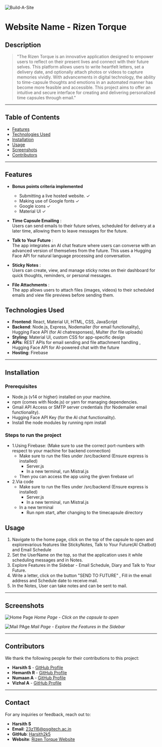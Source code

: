 ![Build-A-Site](https://i.imgur.com/nZPQ9If.png)

# Website Name - Rizen Torque

## Description
> "The Rizen Torque is an innovative application designed to empower users to reflect on their present lives and connect with their future selves. This platform allows users to write heartfelt letters, set a delivery date, and optionally attach photos or videos to capture memories vividly. With advancements in digital technology, the ability to time-capsule thoughts and emotions in an automated manner has become more feasible and accessible. This project aims to offer an intuitive and secure interface for creating and delivering personalized time capsules through email."

---

## Table of Contents

- [Features](#features)
- [Technologies Used](#technologies-used)
- [Installation](#installation)
- [Usage](#usage)
- [Screenshots](#screenshots)
- [Contributors](#contributors)

---

## Features
- **Bonus points criteria implemented**
  - Submitting a live hosted website. ✓
  - Making use of Google fonts ✓
  - Google icons ✓
  - Material UI ✓

- **Time Capsule Emailing** : <br>
    Users can send emails to their future selves, scheduled for delivery at a later time,
    allowing them to leave messages for the future.
- **Talk to Your Future** : <br>
    The app integrates an AI chat feature where users can converse with an advanced
    version of themselves from the future. This uses a Hugging Face API for natural language processing and conversation.
- **Sticky Notes** : <br>
    Users can create, view, and manage sticky notes on their dashboard for quick
    thoughts, reminders, or personal messages.
- **File Attachments** : <br>
    The app allows users to attach files (images, videos) to their scheduled emails and
    view file previews before sending them.

## Technologies Used

- **Frontend**: React, Material UI, HTML, CSS, JavaScript
- **Backend**: Node.js, Express, Nodemailer (for email functionality), Hugging Face API (for AI chatresponses), Multer (for file uploads)
- **Styling**: Material UI, custom CSS for app-specific design
- **APIs**: REST APIs for email sending and file attachment handling , Hugging Face API for AI-powered chat with the future
- **Hosting**: Firebase

---

## Installation

### Prerequisites
- Node.js (v14 or higher) installed on your machine.
- npm (comes with Node.js) or yarn for managing dependencies.
- Gmail API Access or SMTP server credentials (for Nodemailer email functionality).
- Hugging Face API Key (for the AI chat functionality).
- Install the node modules by running npm install

### Steps to run the project
- 1.Using Firebase: (Make sure to use the correct port-numbers with respect to your machine for backend connection)
  - Make sure to run the files under /src/backend (Ensure express is installed)
    - Server.js
    - In a new terminal, run Mistral.js
  - Then you can access the app using the given firebase url
- 2.Via code
  - Make sure to run the files under /src/backend (Ensure express is installed)
    - Server.js
    - In a new terminal, run Mistral.js
  - In a new terminal
    - Run npm start, after changing to the timecapsule directory

## Usage

1. Navigate to the home page, click on the top of the capsule to open and explorevarious features like StickyNotes, Talk to Your Future(AI Chatbot) and Email Schedule
2. Set the UserName on the top, so that the application uses it while scheduling messages and in Notes.
3. Explore Features in the Sidebar - Email Schedule, Diary and Talk to Your Future.
4. Write a letter, click on the button &quot;SEND TO FUTURE&quot; , Fill in the email address and Schedule date to receive mail.
5. In the Notes, User can take notes and can be sent to mail.

---

## Screenshots

![Home Page](https://github.com/user-attachments/assets/0905140f-7e8e-4cfe-9db5-5e65543aa3ff)
*Home Page - Click on the capsule to open*

![Mail PAge](https://github.com/user-attachments/assets/c0deaf96-9b1f-4b77-a54c-1e74a75374a2)
*Mail Page - Explore the Features in the Sidebar*

---

## Contributors

We thank the following people for their contributions to this project:

- **Harsith S** - [GitHub Profile](https://github.com/Harsith2k5)
- **Hemanth R** - [GitHub Profile](https://github.com/Hemanh07)
- **Numaan A** - [GitHub Profile](https://github.com/mohammednumaan)
- **Vizhal A** - [GitHub Profile](https://github.com/VizhalArumugam)

---

## Contact

For any inquiries or feedback, reach out to:

- **Harsith S**
- **Email**: [23z116@psgitech.ac.in](mailto:23z116@psgitech.ac.in)
- **GitHub**: [Harsith2k5](https://github.com/Harsith2k5)
- **Website**: [Rizen Torque Website](https://rizentorque-8fc4f.web.app)
